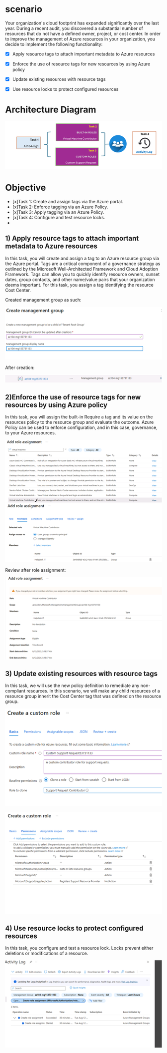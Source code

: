 # scenario

Your organization's cloud footprint has expanded significantly over the last year. During a recent audit, you discovered a substantial number of resources that do not have a defined owner, project, or cost center. In order to improve the management of Azure resources in your organization, you decide to implement the following functionality:

- [x] Apply resource tags to attach important metadata to Azure resources

- [x] Enforce the use of resource tags for new resources by using Azure policy

- [x] Update existing resources with resource tags

- [x] Use resource locks to protect configured resources



# Architecture Diagram
![Alt text](https://github.com/venuGanes/azure/blob/3175824e654315657f845250c250d6916b7050a0/Manage%20Subscriptions%20and%20RBAC/3.%20arch%20diagram%201.png)

# Objective

- [x]Task 1: Create and assign tags via the Azure portal.
- [x]Task 2: Enforce tagging via an Azure Policy.
- [x]Task 3: Apply tagging via an Azure Policy.
- [x]Task 4: Configure and test resource locks.
- 

## 1) Apply resource tags to attach important metadata to Azure resources
 
In this task, you will create and assign a tag to an Azure resource group via the Azure portal. Tags are a critical component of a governance strategy as outlined by the Microsoft Well-Architected Framework and Cloud Adoption Framework. Tags can allow you to quickly identify resource owners, sunset dates, group contacts, and other name/value pairs that your organization deems important. For this task, you assign a tag identifying the resource Cost Center.

Created management group as such:

![Alt text](https://github.com/venuGanes/azure/blob/2bc6de069a1ae75ae27c435f4a9722a0cea60a8b/Manage%20Subscriptions%20and%20RBAC/5.create%20management%20group.png)

After creation:

![Alt text](https://github.com/venuGanes/azure/blob/2bc6de069a1ae75ae27c435f4a9722a0cea60a8b/Manage%20Subscriptions%20and%20RBAC/5.1%20create%20management%20group.png)


## 2)Enforce the use of resource tags for new resources by using Azure policy

In this task, you will assign the built-in Require a tag and its value on the resources policy to the resource group and evaluate the outcome. Azure Policy can be used to enforce configuration, and in this case, governance, to your Azure resources.

![Alt text](https://github.com/venuGanes/azure/blob/2bc6de069a1ae75ae27c435f4a9722a0cea60a8b/Manage%20Subscriptions%20and%20RBAC/6.1%20task%202%20add%20role%20assignment.png)
![Alt text](https://github.com/venuGanes/azure/blob/2bc6de069a1ae75ae27c435f4a9722a0cea60a8b/Manage%20Subscriptions%20and%20RBAC/6.2%20task%202%20select%20member.png)

Review after role assignment:

![Alt text](https://github.com/venuGanes/azure/blob/2bc6de069a1ae75ae27c435f4a9722a0cea60a8b/Manage%20Subscriptions%20and%20RBAC/6.3%20task%202%20CREATED.png)

## 3) Update existing resources with resource tags

In this task, we will use the new policy definition to remediate any non-compliant resources. In this scenario, we will make any child 
resources of a resource group inherit the Cost Center tag that was defined on the resource group.

![Alt text](https://github.com/venuGanes/azure/blob/2bc6de069a1ae75ae27c435f4a9722a0cea60a8b/Manage%20Subscriptions%20and%20RBAC/7.1%20task%203.png)

![Alt text](https://github.com/venuGanes/azure/blob/2bc6de069a1ae75ae27c435f4a9722a0cea60a8b/Manage%20Subscriptions%20and%20RBAC/7.%20task%203%20CONT%201%20permission.png)

## 4)  Use resource locks to protect configured resources

In this task, you configure and test a resource lock. Locks prevent either deletions or modifications of a resource.


![Alt text](https://github.com/venuGanes/azure/blob/2bc6de069a1ae75ae27c435f4a9722a0cea60a8b/Manage%20Subscriptions%20and%20RBAC/8.1%20task%204%20.png)


